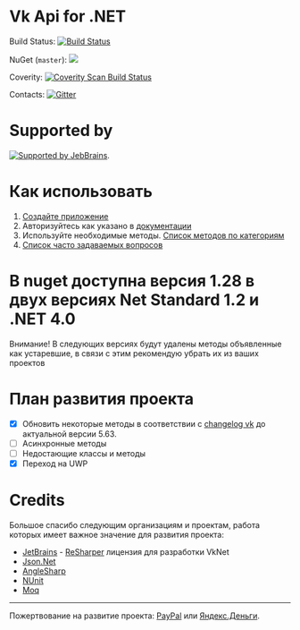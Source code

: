 # Vk Api for .NET

Build Status: [![Build Status](https://travis-ci.org/vknet/vk.svg?branch=master)](https://travis-ci.org/vknet/vk)

NuGet (`master`): [![](http://img.shields.io/nuget/v/VkNet.svg?style=flat-square)](http://www.nuget.org/packages/VkNet)

Coverity: [![Coverity Scan Build Status](https://scan.coverity.com/projects/6249/badge.svg)](https://scan.coverity.com/projects/vknet)

Contacts: [![Gitter](https://badges.gitter.im/Join%20Chat.svg)](https://gitter.im/vknet/vk?utm_source=badge&utm_medium=badge&utm_campaign=pr-badge)

# Supported by
[![Supported by JebBrains](https://raw.githubusercontent.com/vknet/vk/master/.github/jetbrains_logo.png)](https://www.jetbrains.com/).

# Как использовать

1. [Создайте приложение](https://vk.com/editapp?act=create)
2. Авторизуйтесь как указано в [документации](https://vknet.github.io/vk/authorize/)
3. Используйте необходимые методы. [Список методов по категориям](https://vknet.github.io/vk/)
4. [Список часто задаваемых вопросов](https://github.com/vknet/vk/wiki/FAQ)

# В nuget доступна версия 1.28 в двух версиях Net Standard 1.2 и .NET 4.0

Внимание! В следующих версиях будут удалены методы объявленные как устаревшие, в связи с этим рекомендую убрать их из ваших проектов 

# План развития проекта

- [x] Обновить некоторые методы в соответствии с [changelog vk](https://vk.com/dev/versions) до актуальной версии 5.63.
- [ ] Асинхронные методы
- [ ] Недостающие классы и методы
- [x] Переход на UWP

# Credits

Большое спасибо следующим организациям и проектам, работа которых имеет важное значение для развития проекта:
- [JetBrains](http://www.jetbrains.com/) - [ReSharper](http://www.jetbrains.com/resharper) лицензия для разработки VkNet
- [Json.Net](http://www.newtonsoft.com/json)
- [AngleSharp](https://anglesharp.github.io/)
- [NUnit](http://www.nunit.org/)
- [Moq](https://github.com/moq/moq4)

----------------------------------------------------------------------------------------------------------------------------------
Пожертвование на развитие проекта: [PayPal](https://paypal.me/inyutinmaxim) или [Яндекс.Деньги](https://money.yandex.ru/to/410012783295317).
